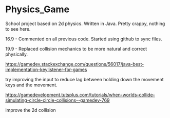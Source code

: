 # Physics_Game
School project based on 2d physics. Written in Java. Pretty crappy, nothing to see here.


16.9  - Commented on all previous code. Started using github to sync files.

19.9  - Replaced collision mechanics to be more natural and correct physically.



https://gamedev.stackexchange.com/questions/56017/java-best-implementation-keylistener-for-games

try improving the input to reduce lag between holding down the movement keys and the movement.


https://gamedevelopment.tutsplus.com/tutorials/when-worlds-collide-simulating-circle-circle-collisions--gamedev-769

improve the 2d collision

